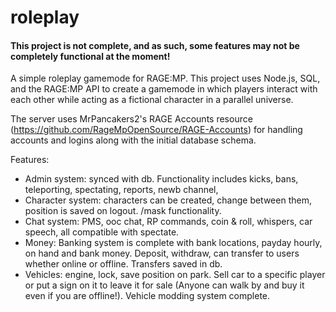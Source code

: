 # roleplay
#### This project is not complete, and as such, some features may not be completely functional at the moment!
A simple roleplay gamemode for RAGE:MP. This project uses Node.js, SQL, and the RAGE:MP API to create a gamemode in which players interact with each other while acting as a fictional character in a parallel universe. 

The server uses MrPancakers2's RAGE Accounts resource (https://github.com/RageMpOpenSource/RAGE-Accounts) for handling accounts and logins along with the initial database schema. 

Features:
- Admin system: synced with db. Functionality includes kicks, bans, teleporting, spectating, reports, newb channel,
- Character system: characters can be created, change between them, position is saved on logout. /mask functionality.
- Chat system: PMS, ooc chat, RP commands, coin & roll, whispers, car speech, all compatible with spectate.
- Money: Banking system is complete with bank locations, payday hourly, on hand and bank money. Deposit, withdraw, can transfer to users whether online or offline. Transfers saved in db.
- Vehicles: engine, lock, save position on park. Sell car to a specific player or put a sign on it to leave it for sale (Anyone can walk by and buy it even if you are offline!). Vehicle modding system complete.
